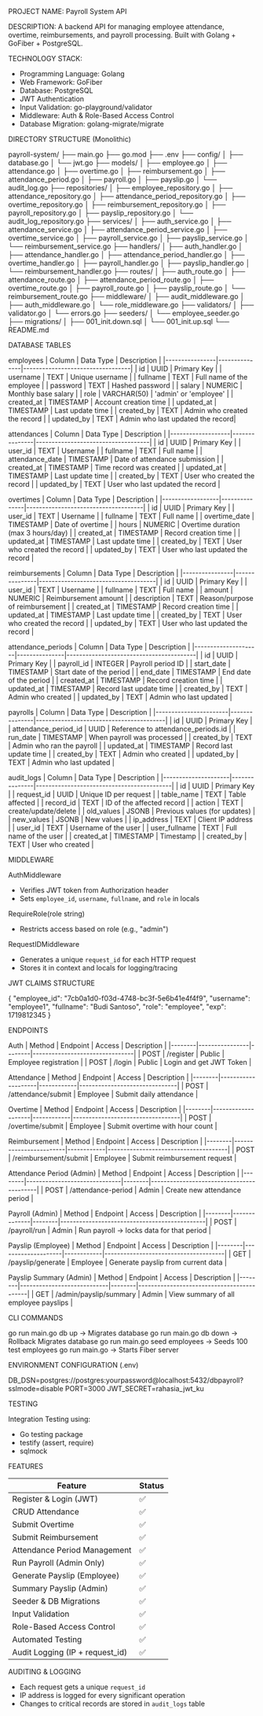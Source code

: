 PROJECT NAME: Payroll System API

DESCRIPTION:
A backend API for managing employee attendance, overtime, reimbursements, and payroll processing.
Built with Golang + GoFiber + PostgreSQL.

TECHNOLOGY STACK:
- Programming Language: Golang
- Web Framework: GoFiber
- Database: PostgreSQL
- JWT Authentication
- Input Validation: go-playground/validator
- Middleware: Auth & Role-Based Access Control
- Database Migration: golang-migrate/migrate

DIRECTORY STRUCTURE (Monolithic)

payroll-system/
├── main.go
├── go.mod
├── .env
├── config/
│   ├── database.go
│   └── jwt.go
├── models/
│   ├── employee.go
│   ├── attendance.go
│   ├── overtime.go
│   ├── reimbursement.go
│   ├── attendance_period.go
│   ├── payroll.go
│   ├── payslip.go
│   └── audit_log.go
├── repositories/
│   ├── employee_repository.go
│   ├── attendance_repository.go
│   ├── attendance_period_repository.go
│   ├── overtime_repository.go
│   ├── reimbursement_repository.go
│   ├── payroll_repository.go
│   ├── payslip_repository.go
│   └── audit_log_repository.go
├── services/
│   ├── auth_service.go
│   ├── attendance_service.go
│   ├── attendance_period_service.go
│   ├── overtime_service.go
│   ├── payroll_service.go
│   ├── payslip_service.go
│   └── reimbursement_service.go
├── handlers/
│   ├── auth_handler.go
│   ├── attendance_handler.go
│   ├── attendance_period_handler.go
│   ├── overtime_handler.go
│   ├── payroll_handler.go
│   ├── payslip_handler.go
│   └── reimbursement_handler.go
├── routes/
│   ├── auth_route.go
│   ├── attendance_route.go
│   ├── attendance_period_route.go
│   ├── overtime_route.go
│   ├── payroll_route.go
│   ├── payslip_route.go
│   └── reimbursement_route.go
├── middleware/
│   ├── audit_middleware.go
│   ├── auth_middleware.go
│   └── role_middleware.go
├── validators/
│   ├── validator.go
│   └── errors.go
├── seeders/
│   └── employee_seeder.go
├── migrations/
│   ├── 001_init.down.sql
│   └── 001_init.up.sql
└── README.md

DATABASE TABLES

employees
| Column         | Data Type     | Description                      |
|----------------|---------------|----------------------------------|
| id             | UUID          | Primary Key                      |
| username       | TEXT          | Unique username                  |
| fullname       | TEXT          | Full name of the employee        |
| password       | TEXT          | Hashed password                  |
| salary         | NUMERIC       | Monthly base salary              |
| role           | VARCHAR(50)   | 'admin' or 'employee'            |
| created_at     | TIMESTAMP     | Account creation time            |
| updated_at     | TIMESTAMP     | Last update time                 |
| created_by     | TEXT          | Admin who created the record     |
| updated_by     | TEXT          | Admin who last updated the record|

attendances
| Column            | Data Type     | Description                        |
|-------------------|---------------|------------------------------------|
| id                | UUID          | Primary Key                        |
| user_id           | TEXT          | Username                           |
| fullname          | TEXT          | Full name                          |
| attendance_date   | TIMESTAMP     | Date of attendance submission      |
| created_at        | TIMESTAMP     | Time record was created            |
| updated_at        | TIMESTAMP     | Last update time                   |
| created_by        | TEXT          | User who created the record        |
| updated_by        | TEXT          | User who last updated the record   |

overtimes
| Column           | Data Type     | Description                         |
|------------------|---------------|-------------------------------------|
| id               | UUID          | Primary Key                         |
| user_id          | TEXT          | Username                            |
| fullname         | TEXT          | Full name                           |
| overtime_date    | TIMESTAMP     | Date of overtime                    |
| hours            | NUMERIC       | Overtime duration (max 3 hours/day) |
| created_at       | TIMESTAMP     | Record creation time                |
| updated_at       | TIMESTAMP     | Last update time                    |
| created_by       | TEXT          | User who created the record         |
| updated_by       | TEXT          | User who last updated the record    |

reimbursements
| Column         | Data Type     | Description                         |
|----------------|---------------|-------------------------------------|
| id             | UUID          | Primary Key                         |
| user_id        | TEXT          | Username                            |
| fullname       | TEXT          | Full name                           |
| amount         | NUMERIC       | Reimbursement amount                |
| description    | TEXT          | Reason/purpose of reimbursement     |
| created_at     | TIMESTAMP     | Record creation time                |
| updated_at     | TIMESTAMP     | Last update time                    |
| created_by     | TEXT          | User who created the record         |
| updated_by     | TEXT          | User who last updated the record    |

attendance_periods
| Column              | Data Type     | Description                             |
|---------------------|---------------|-----------------------------------------|
| id                  | UUID          | Primary Key                             |
| payroll_id          | INTEGER       | Payroll period ID                       |
| start_date          | TIMESTAMP     | Start date of the period                |
| end_date            | TIMESTAMP     | End date of the period                  |
| created_at          | TIMESTAMP     | Record creation time                    |
| updated_at          | TIMESTAMP     | Record last update time                 |
| created_by          | TEXT          | Admin who created                       |
| updated_by          | TEXT          | Admin who last updated                  |

payrolls
| Column                | Data Type     | Description                             |
|-----------------------|---------------|-----------------------------------------|
| id                    | UUID          | Primary Key                             |
| attendance_period_id  | UUID          | Reference to attendance_periods.id      |
| run_date              | TIMESTAMP     | When payroll was processed              |
| created_by            | TEXT          | Admin who ran the payroll               |
| updated_at            | TIMESTAMP     | Record last update time                 |
| created_by            | TEXT          | Admin who created                       |
| updated_by            | TEXT          | Admin who last updated                  |

audit_logs
| Column             | Data Type     | Description                                |
|---------------------|---------------|-------------------------------------------|
| id                  | UUID          | Primary Key                               |
| request_id          | UUID          | Unique ID per request                     |
| table_name          | TEXT          | Table affected                            |
| record_id           | TEXT          | ID of the affected record                 |
| action              | TEXT          | create/update/delete                      |
| old_values          | JSONB         | Previous values (for updates)             |
| new_values          | JSONB         | New values                                |
| ip_address          | TEXT          | Client IP address                         |
| user_id             | TEXT          | Username of the user                      |
| user_fullname       | TEXT          | Full name of the user                     |
| created_at          | TIMESTAMP     | Timestamp                                 |
| created_by          | TEXT          | User who created                          |

MIDDLEWARE

AuthMiddleware
- Verifies JWT token from Authorization header
- Sets `employee_id`, `username`, `fullname`, and `role` in locals

RequireRole(role string)
- Restricts access based on role (e.g., "admin")

RequestIDMiddleware
- Generates a unique `request_id` for each HTTP request
- Stores it in context and locals for logging/tracing

JWT CLAIMS STRUCTURE

{
  "employee_id": "7cb0a1d0-f03d-4748-bc3f-5e6b41e4f4f9",
  "username": "employee1",
  "fullname": "Budi Santoso",
  "role": "employee",
  "exp": 1719812345
}

ENDPOINTS

Auth
| Method | Endpoint       | Access | Description                    |
|--------|----------------|--------|--------------------------------|
| POST   | /register      | Public | Employee registration          |
| POST   | /login         | Public | Login and get JWT Token        |

Attendance
| Method | Endpoint           | Access     | Description                   |
|--------|--------------------|------------|-------------------------------|
| POST   | /attendance/submit | Employee   | Submit daily attendance       |

Overtime
| Method | Endpoint           | Access     | Description                      |
|--------|--------------------|------------|----------------------------------|
| POST   | /overtime/submit   | Employee   | Submit overtime with hour count  |

Reimbursement
| Method | Endpoint               | Access     | Description                          |
|--------|------------------------|------------|--------------------------------------|
| POST   | /reimbursement/submit  | Employee   | Submit reimbursement request         |

Attendance Period (Admin)
| Method | Endpoint                     | Access | Description                              |
|--------|------------------------------|--------|------------------------------------------|
| POST   | /attendance-period           | Admin  | Create new attendance period             |

Payroll (Admin)
| Method | Endpoint     | Access | Description                                  |
|--------|--------------|--------|----------------------------------------------|
| POST   | /payroll/run | Admin  | Run payroll → locks data for that period     |

Payslip (Employee)
| Method | Endpoint           | Access     | Description                          |
|--------|--------------------|------------|--------------------------------------|
| GET    | /payslip/generate  | Employee   | Generate payslip from current data   |

Payslip Summary (Admin)
| Method | Endpoint                   | Access | Description                               |
|--------|----------------------------|--------|-------------------------------------------|
| GET    | /admin/payslip/summary     | Admin  | View summary of all employee payslips     |

CLI COMMANDS

go run main.go db up          -> Migrates database
go run main.go db down        -> Rollback Migrates database
go run main.go seed employees -> Seeds 100 test employees
go run main.go                -> Starts Fiber server

ENVIRONMENT CONFIGURATION (.env)

DB_DSN=postgres://postgres:yourpassword@localhost:5432/dbpayroll?sslmode=disable
PORT=3000
JWT_SECRET=rahasia_jwt_ku

TESTING

Integration Testing using:
- Go testing package
- testify (assert, require)
- sqlmock

FEATURES

| Feature                            | Status |
|------------------------------------|--------|
| Register & Login (JWT)             | ✅     |
| CRUD Attendance                    | ✅     |
| Submit Overtime                    | ✅     |
| Submit Reimbursement               | ✅     |
| Attendance Period Management       | ✅     |
| Run Payroll (Admin Only)           | ✅     |
| Generate Payslip (Employee)        | ✅     |
| Summary Payslip (Admin)            | ✅     |
| Seeder & DB Migrations             | ✅     |
| Input Validation                   | ✅     |
| Role-Based Access Control          | ✅     |
| Automated Testing                  | ✅     |
| Audit Logging (IP + request_id)    | ✅     |

AUDITING & LOGGING

- Each request gets a unique `request_id`
- IP address is logged for every significant operation
- Changes to critical records are stored in `audit_logs` table
